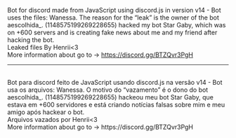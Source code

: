 Bot for discord made from JavaScript using discord.js in version v14 - Bot uses the files: Wanessa.
The reason for the “leak” is the owner of the bot aescolhida_. (1148575199269228655) hacked my bot Star Gaby, which was on +600 servers and is creating fake news about me and my friend after hacking the bot.
<br>
Leaked files By Henrii<3 <br>
More information about go to -> https://discord.gg/BTZQvr3PgH
<br>
<hr>
<br>
Bot para discord feito de JavaScript usando discord.js na versão v14 - Bot usa os arquivos: Wanessa.
O motivo do “vazamento” é o dono do bot aescolhida_. (1148575199269228655) hackeou meu bot Star Gaby, que estava em +600 servidores e está criando notícias falsas sobre mim e meu amigo após hackear o bot.
<br>
Arquivos vazados por Henrii<3 <br> 
More information about go to -> https://discord.gg/BTZQvr3PgH
